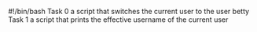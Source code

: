 #!/bin/bash
Task 0 a script that switches the current user to the user betty
Task 1 a script that prints the effective username of the current user
